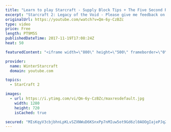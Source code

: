 ```yaml
---
title: "Learn to play Starcraft - Supply Block Tips + The Five Second Rule (Basic Guide & Tutorial)"
excerpt: "Starcraft 2: Legacy of the Void - Please give me feedback on this general video style/commentary, hopefully it helps you guys out!  Can very easily make more on different concepts if it is the right direction!  Sc2ReplayStats - http://www.sc2replaystats.com"
originalUrl: https://youtube.com/watch?v=Qm-6y-CzBZc
type: video
price: Free
length: PT9M5S
publishedDateTime: 2017-11-19T17:08:24Z
heat: 50

featuredContent: "<iframe width=\"800\" height=\"500\" frameborder=\"0\" src=\"https://www.youtube.com/embed/Qm-6y-CzBZc\" allow=\"accelerometer; autoplay; encrypted-media; gyroscope; picture-in-picture\" allowfullscreen></iframe>"

provider:
  name: WinterStarcraft
  domain: youtube.com

topics:
  - StarCraft 2

images:
  - url: https://i.ytimg.com/vi/Qm-6y-CzBZc/maxresdefault.jpg
    width: 1280
    height: 720
    isCached: true

secured: "MIsKqyV3cbjbhnLpKLvSZXNWuD6KSnxPp7nMIuw5ot9Gd6zl0AOOgIajePJqZvlAo2AD6l6GUFBvmWOY3D/A9uRnduoYT5qqBgZhSPzvkfu7QU6Knt/g/eKFih4gPH7AZ+EzjOnVBVFE6xNsekMTM57OpSvVhxEO1HPJK7TiVqKXaiYXVC37BuG+SnUsD3RVidZo/jGtFiXVZIaJkCsW4dRmCAYDoFkwuA6WEob+Ly348edo1/LAEj3HenOtBQPbW6ik8Csyopej+msMm90Th+oQYpN7dPiOpw88ekmLMfNdqaTfwDkFcJg7yIV0GlAUOJCPJ/uRJeBo+vm9j/nl4k1vVuTlI1DJgxWYTfjeErJLZxXZ1HrPY63i/A+ZPwDpgDI3qHuxPrymd2aMdj+y29CPLwZQhT3s0h1Q9i/CreM=;dzrrwofNiKTP+8sHW8lnPg=="
---
```



